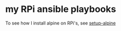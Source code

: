 # my RPi ansible playbooks

To see how I install alpine on RPi's, see [setup-alpine](setup-alpine/)

